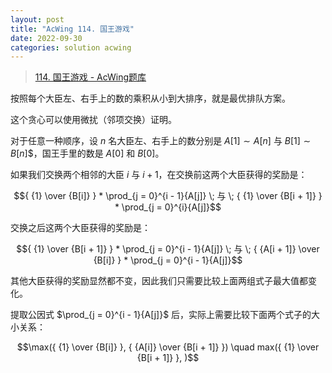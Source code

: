 ```yaml
---
layout: post
title: "AcWing 114. 国王游戏"
date: 2022-09-30
categories: solution acwing
---
```


> <a href="https://www.acwing.com/problem/content/116/" target="_blank">114. 国王游戏 - AcWing题库</a>

按照每个大臣左、右手上的数的乘积从小到大排序，就是最优排队方案。

这个贪心可以使用微扰（邻项交换）证明。

对于任意一种顺序，设 $n$ 名大臣左、右手上的数分别是 $A[1] \sim A[n]$ 与 $B[1] \sim B[n]$$，国王手里的数是 $A[0]$ 和 $B[0]$。

如果我们交换两个相邻的大臣 $i$ 与 $i + 1$，在交换前这两个大臣获得的奖励是：

$${ {1} \over {B[i]} } * \prod_{j = 0}^{i - 1}{A[j]} \; 与 \; { {1} \over {B[i + 1]} } * \prod_{j = 0}^{i}{A[j]}$$

交换之后这两个大臣获得的奖励是：

$${ {1} \over {B[i + 1]} } * \prod_{j = 0}^{i - 1}{A[j]} \; 与 \; { {A[i + 1]} \over {B[i]} } * \prod_{j = 0}^{i - 1}{A[j]}$$

其他大臣获得的奖励显然都不变，因此我们只需要比较上面两组式子最大值都变化。

提取公因式 $\prod_{j = 0}^{i - 1}{A[j]}$ 后，实际上需要比较下面两个式子的大小关系：

$$\max({ {1} \over {B[i]} }, { {A[i]} \over {B[i + 1]} }) \quad max({ {1} \over {B[i + 1]} }, )$$